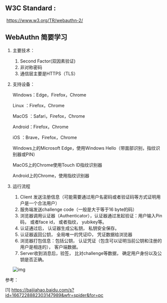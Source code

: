 ## W3C Standard : 

​	https://www.w3.org/TR/webauthn-2/





## WebAuthn 简要学习

1.   主要技术：

     1.   Second Factor(双因素验证)
     2.   非对称密码
     3.   通信层主要是HTTPS（TLS）

     



2.   支持设备：

     Windows：Edge，Firefox，Chrome

     Linux  ：Firefox，Chrome

     MacOS  ：Safari，Firefox，Chrome

     Android：Firefox，Chrome

     iOS    ：Brave，Firefox，Chrome

     Windows上的Microsoft Edge，使用Windows Hello（带面部识别，指纹识别器或PIN）

     MacOS上的Chrome使用Touch ID指纹识别器

     Android上的Chrome，使用指纹识别器





3.   运行流程

     1.   Client 发送注册信息（可能需要通过用户名密码或者验证码等方式证明用户是一个合法用户）
     2.   服务端发送challenge code（一般是大于等于16 byte的码）
     3.   浏览器调用认证器（Authenticator），认证器通过发起验证：用户输入Pin码， 或者face id， 或者指纹， yubikey等。 
     4.   认证通过后， 认证器生成公私钥， 私钥安全保存。
     5.   认证器返回公钥， 全局唯一的凭证ID， 凭证数据给浏览器
     6.   浏览器打包信息：包括公钥， 认证凭证（包含可以证明当前公钥和注册的用户是相连的）， 客户端数据。
     7.   Server收到消息后，验签， 比对challenge等数据， 确定用户身份以及公钥是否正确。

     ![img](https://pics1.baidu.com/feed/b03533fa828ba61e9117a9323293260c314e595b.png?token=05e17a0f683261da7dc9228453db1eba) 





参考：

[1] https://baijiahao.baidu.com/s?id=1667228882303147989&wfr=spider&for=pc



